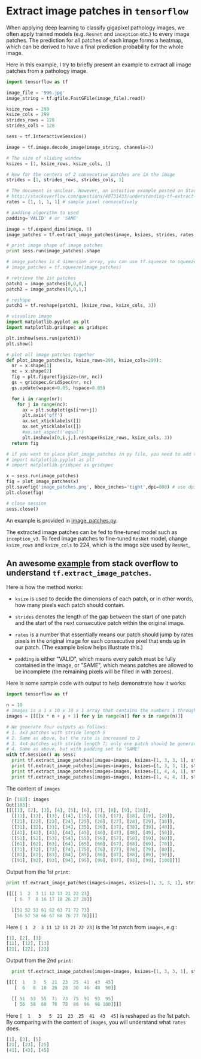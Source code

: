 # Extract image patches in `tensorflow`

When applying deep learning to classify gigapixel pathology images, we often apply trained models (e.g. `Resnet` and `inception` etc.) to every image patches. The prediction for all patches of each image forms a heatmap, which can be derived to have a final prediction probability for the whole image.

Here in this example, I try to briefly present an example to extract all image patches from a pathology image.

```python
import tensorflow as tf

image_file = '996.jpg'
image_string = tf.gfile.FastGFile(image_file).read()

ksize_rows = 299
ksize_cols = 299
strides_rows = 128
strides_cols = 128

sess = tf.InteractiveSession()

image = tf.image.decode_image(image_string, channels=3)

# The size of sliding window
ksizes = [1, ksize_rows, ksize_cols, 1] 

# How far the centers of 2 consecutive patches are in the image
strides = [1, strides_rows, strides_cols, 1]

# The document is unclear. However, an intuitive example posted on StackOverflow illustrate its behaviour clearly. 
# http://stackoverflow.com/questions/40731433/understanding-tf-extract-image-patches-for-extracting-patches-from-an-image
rates = [1, 1, 1, 1] # sample pixel consecutively

# padding algorithm to used
padding='VALID' # or 'SAME'

image = tf.expand_dims(image, 0)
image_patches = tf.extract_image_patches(image, ksizes, strides, rates, padding)

# print image shape of image patches
print sess.run(image_patches).shape

# image_patches is 4 dimension array, you can use tf.squeeze to squeeze it, e.g.
# image_patches = tf.squeeze(image_patches)

# retrieve the 1st patches
patch1 = image_patches[0,0,0,]
patch2 = image_patches[0,0,1,]

# reshape
patch1 = tf.reshape(patch1, [ksize_rows, ksize_cols, 3])

# visualize image
import matplotlib.pyplot as plt
import matplotlib.gridspec as gridspec

plt.imshow(sess.run(patch1))
plt.show()

# plot all image patches together
def plot_image_patches(x, ksize_rows=299, ksize_cols=299):
  nr = x.shape[1]
  nc = x.shape[2]
  fig = plt.figure(figsize=(nr, nc))
  gs = gridspec.GridSpec(nr, nc)
  gs.update(wspace=0.05, hspace=0.05)

  for i in range(nr):
    for j in range(nc):
      ax = plt.subplot(gs[i*nr+j])
      plt.axis('off')
      ax.set_xticklabels([])
      ax.set_yticklabels([])
      #ax.set_aspect('equal')
      plt.imshow(x[0,i,j,].reshape(ksize_rows, ksize_cols, 3))
  return fig

# if you want to place plot_image_patches in py file, you need to add the following code:
# import matplotlib.pyplot as plt
# import matplotlib.gridspec as gridspec

x = sess.run(image_patches)
fig = plot_image_patches(x)
plt.savefig('image_patches.png', bbox_inches='tight',dpi=800) # use dpi to control image size
plt.close(fig)

# close session
sess.close()
```

An example is provided in [image_patches.py](image_patches.py).

The extracted image patches can be fed to fine-tuned model such as `inception_v3`. To feed image patches to fine-tuned `ResNet` model, change `ksize_rows` and `ksize_cols` to 224, which is the image size used by `ResNet`, 

## An awesome [example](http://stackoverflow.com/questions/40731433/understanding-tf-extract-image-patches-for-extracting-patches-from-an-image) from stack overflow to understand `tf.extract_image_patches`. 

Here is how the method works:

- `ksize` is used to decide the dimensions of each patch, or in other words, how many pixels each patch should contain.

- `strides` denotes the length of the gap between the start of one patch and the start of the next consecutive patch within the original image.

- `rates` is a number that essentially means our patch should jump by rates pixels in the original image for each consecutive pixel that ends up in our patch. (The example below helps illustrate this.)

- `padding` is either "VALID", which means every patch must be fully contained in the image, or "SAME", which means patches are allowed to be incomplete (the remaining pixels will be filled in with zeroes).

Here is some sample code with output to help demonstrate how it works:

```python
import tensorflow as tf

n = 10
# images is a 1 x 10 x 10 x 1 array that contains the numbers 1 through 100 in order
images = [[[[x * n + y + 1] for y in range(n)] for x in range(n)]]

# We generate four outputs as follows:
# 1. 3x3 patches with stride length 5
# 2. Same as above, but the rate is increased to 2
# 3. 4x4 patches with stride length 7; only one patch should be generated
# 4. Same as above, but with padding set to 'SAME'
with tf.Session() as sess:
  print tf.extract_image_patches(images=images, ksizes=[1, 3, 3, 1], strides=[1, 5, 5, 1], rates=[1, 1, 1, 1], padding='VALID').eval(), '\n\n'
  print tf.extract_image_patches(images=images, ksizes=[1, 3, 3, 1], strides=[1, 5, 5, 1], rates=[1, 2, 2, 1], padding='VALID').eval(), '\n\n'
  print tf.extract_image_patches(images=images, ksizes=[1, 4, 4, 1], strides=[1, 7, 7, 1], rates=[1, 1, 1, 1], padding='VALID').eval(), '\n\n'
  print tf.extract_image_patches(images=images, ksizes=[1, 4, 4, 1], strides=[1, 7, 7, 1], rates=[1, 1, 1, 1], padding='SAME').eval()
```

The content of `images`
```python
In [183]: images
Out[183]: 
[[[[1], [2], [3], [4], [5], [6], [7], [8], [9], [10]],
  [[11], [12], [13], [14], [15], [16], [17], [18], [19], [20]],
  [[21], [22], [23], [24], [25], [26], [27], [28], [29], [30]],
  [[31], [32], [33], [34], [35], [36], [37], [38], [39], [40]],
  [[41], [42], [43], [44], [45], [46], [47], [48], [49], [50]],
  [[51], [52], [53], [54], [55], [56], [57], [58], [59], [60]],
  [[61], [62], [63], [64], [65], [66], [67], [68], [69], [70]],
  [[71], [72], [73], [74], [75], [76], [77], [78], [79], [80]],
  [[81], [82], [83], [84], [85], [86], [87], [88], [89], [90]],
  [[91], [92], [93], [94], [95], [96], [97], [98], [99], [100]]]]
```

Output from the 1st `print`:
```python
print tf.extract_image_patches(images=images, ksizes=[1, 3, 3, 1], strides=[1, 5, 5, 1], rates=[1, 1, 1, 1], padding='VALID').eval()

[[[[ 1  2  3 11 12 13 21 22 23]
   [ 6  7  8 16 17 18 26 27 28]]

  [[51 52 53 61 62 63 71 72 73]
   [56 57 58 66 67 68 76 77 78]]]]
```

Here `[ 1  2  3 11 12 13 21 22 23]` is the 1st patch from `images`, e.g.:
```python
[1], [2], [3]
[11], [12], [13]
[21], [22], [23]
```

Output from the 2nd `print`:
```python
  print tf.extract_image_patches(images=images, ksizes=[1, 3, 3, 1], strides=[1, 5, 5, 1], rates=[1, 2, 2, 1], padding='VALID').eval()

[[[[  1   3   5  21  23  25  41  43  45]
   [  6   8  10  26  28  30  46  48  50]]

  [[ 51  53  55  71  73  75  91  93  95]
   [ 56  58  60  76  78  80  96  98 100]]]] 
```

Here `[  1   3   5  21  23  25  41  43  45]` is reshaped as the 1st patch. By comparing with the content of `images`, you  will understand what `rates` does.
```python
[1], [3], [5]
[21], [23], [25]
[41], [43], [45]
```



